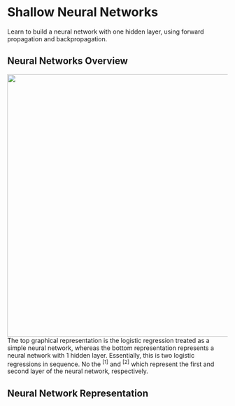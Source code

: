 # Shallow Neural Networks
Learn to build a neural network with one hidden layer, using forward propagation and backpropagation.

## Neural Networks Overview
<img src="https://github.com/mauritsvzb/DeepLearning.AI-Deep-Learning-Specialization/assets/13508894/0dc9f2fe-d5fe-4a49-aafa-fe823afe8858.png" width="600" />
The top graphical representation is the logistic regression treated as a simple neural network, whereas the bottom representation represents a neural network with 1 hidden layer. Essentially, this is two logistic regressions in sequence. No the <sup>[1]</sup> and <sup>[2]</sup> which represent the first  and second layer of the neural network, respectively.

## Neural Network Representation


